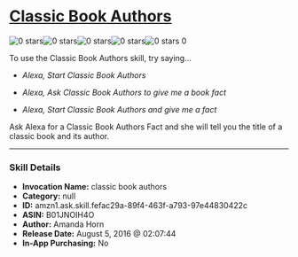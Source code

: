 # [Classic Book Authors](http://alexa.amazon.com/#skills/amzn1.ask.skill.fefac29a-89f4-463f-a793-97e44830422c)
![0 stars](../../images/ic_star_border_black_18dp_1x.png)![0 stars](../../images/ic_star_border_black_18dp_1x.png)![0 stars](../../images/ic_star_border_black_18dp_1x.png)![0 stars](../../images/ic_star_border_black_18dp_1x.png)![0 stars](../../images/ic_star_border_black_18dp_1x.png) 0

To use the Classic Book Authors skill, try saying...

* *Alexa, Start Classic Book Authors*

* *Alexa,  Ask Classic Book Authors to give me a book fact*

* *Alexa, Start Classic Book Authors and give me a fact*

Ask Alexa for a Classic Book Authors Fact and she will tell you the title of a classic book and its author.

***

### Skill Details

* **Invocation Name:** classic book authors
* **Category:** null
* **ID:** amzn1.ask.skill.fefac29a-89f4-463f-a793-97e44830422c
* **ASIN:** B01JNOIH4O
* **Author:** Amanda Horn
* **Release Date:** August 5, 2016 @ 02:07:44
* **In-App Purchasing:** No
